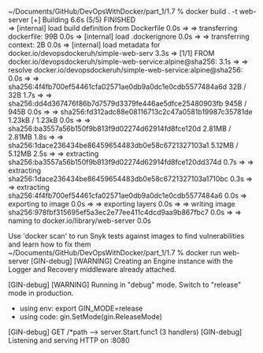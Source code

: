 ~/Documents/GitHub/DevOpsWithDocker/part_1/1.7
 % docker build . -t web-server
[+] Building 6.6s (5/5) FINISHED                                                
 => [internal] load build definition from Dockerfile                       0.0s
 => => transferring dockerfile: 99B                                        0.0s
 => [internal] load .dockerignore                                          0.0s
 => => transferring context: 2B                                            0.0s
 => [internal] load metadata for docker.io/devopsdockeruh/simple-web-serv  3.3s
 => [1/1] FROM docker.io/devopsdockeruh/simple-web-service:alpine@sha256:  3.1s
 => => resolve docker.io/devopsdockeruh/simple-web-service:alpine@sha256:  0.0s
 => => sha256:4f4fb700ef54461cfa02571ae0db9a0dc1e0cdb5577484a6d 32B / 32B  1.7s
 => => sha256:dd4d367476f86b7d7579d3379fe446ae5dfce25480903fb 945B / 945B  0.0s
 => => sha256:fd312adc88e08116713c2c47a0581b19987c35781de 1.23kB / 1.23kB  0.0s
 => => sha256:ba3557a56b150f9b813f9d02274d62914fd8fce120d 2.81MB / 2.81MB  1.8s
 => => sha256:1dace236434be86459654483db0e58c6721327103a1 5.12MB / 5.12MB  2.5s
 => => extracting sha256:ba3557a56b150f9b813f9d02274d62914fd8fce120dd374d  0.7s
 => => extracting sha256:1dace236434be86459654483db0e58c6721327103a1710bc  0.3s
 => => extracting sha256:4f4fb700ef54461cfa02571ae0db9a0dc1e0cdb5577484a6  0.0s
 => exporting to image                                                     0.0s
 => => exporting layers                                                    0.0s
 => => writing image sha256:978fbf315695ef5a3ec2e77ee411c4dcd9aa9b867fbc7  0.0s
 => => naming to docker.io/library/web-server                              0.0s

Use 'docker scan' to run Snyk tests against images to find vulnerabilities and learn how to fix them
~/Documents/GitHub/DevOpsWithDocker/part_1/1.7
 % docker run web-server
[GIN-debug] [WARNING] Creating an Engine instance with the Logger and Recovery middleware already attached.

[GIN-debug] [WARNING] Running in "debug" mode. Switch to "release" mode in production.
 - using env:	export GIN_MODE=release
 - using code:	gin.SetMode(gin.ReleaseMode)

[GIN-debug] GET    /*path                    --> server.Start.func1 (3 handlers)
[GIN-debug] Listening and serving HTTP on :8080
